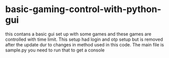 # basic-gaming-control-with-python-gui
this contans a basic gui set up with some games and these games are controlled with time limit. This setup had login and otp setup but is removed after the update dur to changes in method used in this code. The main file is sample.py you need to run that to get a console
